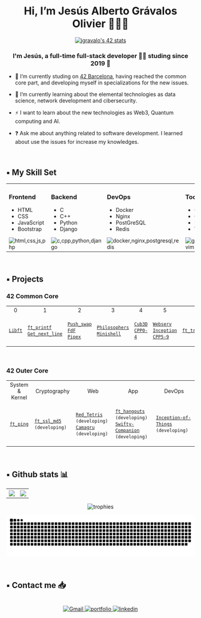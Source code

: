 


<h1 align="center"> Hi, I’m Jesús Alberto Grávalos Olivier 🙋🏻‍♂️ </h1>


<div align="center">
  
[![jgravalo's 42 stats](https://badge.mediaplus.ma/binary/jgravalo?1337Badge=off&UM6P=off)](https://github.com/jgravalo/42Cursus)

</div>


### <div align="center">I'm Jesús, a full-time full-stack developer 👨‍💻 studing since 2019 🚀</div>  
  

- 🔭 I’m currently studing on [42 Barcelona](https://www.42barcelona.com/es/), having reached the common core part, and developing myself in specializations for the new issues.


- 🌱 I’m currently learning about the elemental technologies as data science, network development and cibersecurity.
  

- ⚡ I want to learn about the new technologies as Web3, Quantum computing and AI.


- ❓ Ask me about anything related to software development. I learned about use the issues for increase my knowledges.
<br>

## ▪️ My Skill Set
<table align="center"><tr><td valign="top" width="25%">

### Frontend
- HTML
- CSS
- JavaScript
- Bootstrap
<img alt="html,css,js,php" src="https://skillicons.dev/icons?i=html,css,js,bootstrap"/>

</td><td valign="top" width="25%">

### Backend
- C
- C++
- Python
- Django
<img alt="c,cpp,python,django" src="https://skillicons.dev/icons?i=c,cpp,python,django"/>

</td><td valign="top" width="25%">

### DevOps
- Docker
- Nginx
- PostGreSQL
- Redis
<img alt="docker,nginx,postgresql,redis" src="https://skillicons.dev/icons?i=docker,nginx,postgresql,redis"/>

</td><td valign="top" width="25%">

### Tools
- Git
- Github
- Bash
- Vim
<img alt="git,github,bash,vim" src="https://skillicons.dev/icons?i=git,github,bash,vim"/>

</td></tr></table>
<br>

## ▪️ Projects
### 42 Common Core
<div align="center">
<table>
  <tr>
    <td align="center"> 0 </td>
    <td align="center"> 1 </td>
    <td align="center"> 2 </td>
    <td align="center"> 3 </td>
    <td align="center"> 4 </td>
    <td align="center"> 5 </td>
    <td align="center"> 6 </td>
  </tr>
  <tr>
    <td align="center">

[`Libft`](https://github.com/jgravalo/Libft)
    </td>
    <td align="left">

  [`ft_printf`](https://github.com/jgravalo/ft_printf)<br>
  [`Get_next_line`](https://github.com/jgravalo/Get_next_line)
    </td>
    <td align="left">

[`Push_swap`](https://github.com/jgravalo/Push_swap)<br>
[`FdF`](https://github.com/jgravalo/FdF)<br>
[`Pipex`](https://github.com/jgravalo/Pipex)
    </td>
    <td align="left">

[`Philosophers`](https://github.com/jgravalo/Philosophers)<br>
[`Minishell`](https://github.com/jgravalo/Minishell)
    </td>
    <td align="left">

[`Cub3D`](https://github.com/jgravalo/Cub3D)<br>
[`CPP0-4`](https://github.com/jgravalo/CPP0-4)
    </td>
    <td align="left">

[`Webserv`](https://github.com/jgravalo/Webserv)<br>
[`Inception`](https://github.com/jgravalo/Inception)<br>
[`CPP5-9`](https://github.com/jgravalo/CPP5-9)
    </td>
    <td align="left">

[`ft_transcendence`](https://github.com/jgravalo/ft_transcendence)<br>
    </td>
  </tr>
</table>
</div>
<br>

### 42 Outer Core
<div align="center">
<table>
  <tr>
    <td align="center"> System & Kernel </td>
    <td align="center"> Cryptography </td>
    <td align="center"> Web </td>
    <td align="center"> App </td>
    <td align="center"> DevOps </td>
  </tr>
  <tr>
    <td align="center">
      
[`ft_ping`](https://github.com/jgravalo/ft_ping)
    </td>
    <td align="left">
    
[`ft_ssl_md5`](https://github.com/jgravalo/ft_ssl_md5) `(developing)`
    </td>
    <td align="left">

[`Red_Tetris`](https://github.com/jgravalo/Red_Tetris) `(developing)`<br>
[`Camagru`](https://github.com/jgravalo/Camagru) `(developing)`
    </td>
    <td align="left">

[`ft_hangouts`](https://github.com/jgravalo/ft_hangouts) `(developing)`<br>
[`Swifty-Companion`](https://github.com/jgravalo/Swifty-Companion) `(developing)`
    </td>
    <td align="left">
    
[`Inception-of-Things`](https://github.com/jgravalo/Inception-of-Things) `(developing)`
    </td>
  </tr>
</table>
</div>
<br>

## ▪️ Github stats 📊
<table align="center"><tr><td align="center" valign="center" width="50%">

<div align="center"><img src="https://github-readme-stats.vercel.app/api?username=jgravalo&show_icons=true&count_private=true&hide_border=true" align="center" style="width: 100%" /></div>

</td><td valign="top" width="50%">

<div align="center"><img src="https://github-readme-stats.vercel.app/api/top-langs/?username=jgravalo&hide_border=true&layout=donut" align="center" style="width: 100%" /></div>

</td></tr></table>

<div align="center">
  <img src="https://github-profile-trophy.vercel.app/?username=jgravalo&row=1" alt="trophies" style="width:75%">
</div>

<p align="center">
  <a href="https://github.com/jgravalo">
    <img src="https://raw.githubusercontent.com/Platane/snk/output/github-contribution-grid-snake.svg">
  </a>
</p>
<br>

## ▪️ Contact me 📥
<br/>
<div align="center">
<a href='mailto:jgravalo@student.42barcelona.com' target="_blank">
<img src=https://img.shields.io/badge/Gmail-100000?&style=for-the-badge&logo=Gmail&logoColor=white&labelColor=EA4335&color=EA4335 alt=Gmail style="margin-bottom: 5px;" />
</a>
<a href="https://jgravalo.github.io" target="_blank">
<img src=https://img.shields.io/badge/github-%2324292e.svg?&style=for-the-badge&logo=github&logoColor=white alt=portfolio style="margin-bottom: 5px;" />
</a>
<a href="https://linkedin.com/in/jgravalo" target="_blank">
<img src=https://img.shields.io/badge/linkedin-%231E77B5.svg?&style=for-the-badge&logo=linkedin&logoColor=white alt=linkedin style="margin-bottom: 5px;" />
</a>
</div>
<br/>
<br/>
<br/>
<br/>
